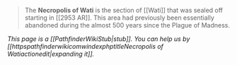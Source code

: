 > The **Necropolis of Wati** is the section of [[Wati]] that was sealed off starting in [[2953 AR]]. This area had previously been essentially abandoned during the almost 500 years since the Plague of Madness.



*This page is a [[PathfinderWikiStub|stub]]. You can help us by [[httpspathfinderwikicomwindexphptitleNecropolis of Watiactionedit|expanding it]].*







